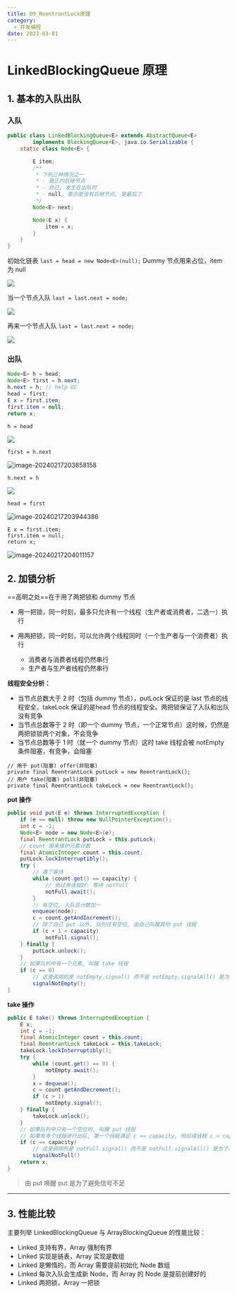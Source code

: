 ```yaml
---
title: 09_ReentrantLock原理
category:
  - 并发编程
date: 2023-03-01
---
```


<!-- more -->

# LinkedBlockingQueue 原理

## 1. 基本的入队出队

### 入队

```java
public class LinkedBlockingQueue<E> extends AbstractQueue<E>
        implements BlockingQueue<E>, java.io.Serializable {
    static class Node<E> {

        E item;
        /**
         * 下列三种情况之一
         * - 真正的后继节点
         * - 自己, 发生在出队时
         * - null, 表示是没有后继节点, 是最后了
         */
        Node<E> next;

        Node(E x) {
            item = x;
        }
    }
}
```

初始化链表 `last = head = new Node<E>(null);` Dummy 节点用来占位，item 为 null

![](https://studyimages.oss-cn-beijing.aliyuncs.com/img/others/202402/418815caa3e1f8c9.png)

当一个节点入队 `last = last.next = node;`

![](https://studyimages.oss-cn-beijing.aliyuncs.com/img/others/202402/b02cdbc14fac535a.png)

再来一个节点入队 `last = last.next = node;`

![](https://studyimages.oss-cn-beijing.aliyuncs.com/img/others/202402/a6afce96f0fff6e2.png)

### 出队

```java
Node<E> h = head;
Node<E> first = h.next;
h.next = h; // help GC
head = first;
E x = first.item;
first.item = null;
return x;
```

`h = head`

![](https://studyimages.oss-cn-beijing.aliyuncs.com/img/others/202402/ec7ac62756b8326b.png)

`first = h.next`

![image-20240217203858158](https://studyimages.oss-cn-beijing.aliyuncs.com/img/others/202402/08a78427d89944dc.png)

`h.next = h`

![](https://studyimages.oss-cn-beijing.aliyuncs.com/img/others/202402/5f426364fdd4ee54.png)

`head = first`

![image-20240217203944386](https://studyimages.oss-cn-beijing.aliyuncs.com/img/others/202402/6e50b00fc662a536.png)

```
E x = first.item;
first.item = null;
return x;
```

![image-20240217204011157](https://studyimages.oss-cn-beijing.aliyuncs.com/img/others/202402/2773b0bf00ec097d.png)

## 2. 加锁分析

==高明之处==在于用了两把锁和 dummy 节点

- 用一把锁，同一时刻，最多只允许有一个线程（生产者或消费者，二选一）执行

- 用两把锁，同一时刻，可以允许两个线程同时（一个生产者与一个消费者）执行
  - 消费者与消费者线程仍然串行
  - 生产者与生产者线程仍然串行

**线程安全分析：**

- 当节点总数大于 2 时（包括 dummy 节点），putLock 保证的是 last 节点的线程安全，takeLock 保证的是head 节点的线程安全。两把锁保证了入队和出队没有竞争
- 当节点总数等于 2 时（即一个 dummy 节点，一个正常节点）这时候，仍然是两把锁锁两个对象，不会竞争
- 当节点总数等于 1 时（就一个 dummy 节点）这时 take 线程会被 notEmpty 条件阻塞，有竞争，会阻塞

```
// 用于 put(阻塞) offer(非阻塞)
private final ReentrantLock putLock = new ReentrantLock();
// 用户 take(阻塞) poll(非阻塞)
private final ReentrantLock takeLock = new ReentrantLock();
```

**put 操作**

```java
public void put(E e) throws InterruptedException {
    if (e == null) throw new NullPointerException();
    int c = -1;
    Node<E> node = new Node<E>(e);
    final ReentrantLock putLock = this.putLock;
    // count 用来维护元素计数
    final AtomicInteger count = this.count;
    putLock.lockInterruptibly();
    try {
        // 满了等待
        while (count.get() == capacity) {
            // 倒过来读就好: 等待 notFull
            notFull.await();
        }
        // 有空位, 入队且计数加一
        enqueue(node);
        c = count.getAndIncrement();
        // 除了自己 put 以外, 队列还有空位, 由自己叫醒其他 put 线程
        if (c + 1 < capacity)
            notFull.signal();
    } finally {
        putLock.unlock();
    }
    // 如果队列中有一个元素, 叫醒 take 线程
    if (c == 0)
        // 这里调用的是 notEmpty.signal() 而不是 notEmpty.signalAll() 是为了减少竞争
        signalNotEmpty();
}
```

**take 操作**

```java
public E take() throws InterruptedException {
    E x;
    int c = -1;
    final AtomicInteger count = this.count;
    final ReentrantLock takeLock = this.takeLock;
    takeLock.lockInterruptibly();
    try {
        while (count.get() == 0) {
            notEmpty.await();
        }
        x = dequeue();
        c = count.getAndDecrement();
        if (c > 1)
            notEmpty.signal();
    } finally {
        takeLock.unlock();
    }
    // 如果队列中只有一个空位时, 叫醒 put 线程
    // 如果有多个线程进行出队, 第一个线程满足 c == capacity, 但后续线程 c < capacity
    if (c == capacity)
        // 这里调用的是 notFull.signal() 而不是 notFull.signalAll() 是为了减少竞争
        signalNotFull()
    return x;
}
```

> 由 put 唤醒 put 是为了避免信号不足

---

## 3. 性能比较

主要列举 LinkedBlockingQueue 与 ArrayBlockingQueue 的性能比较：

- Linked 支持有界，Array 强制有界
- Linked 实现是链表，Array 实现是数组
- Linked 是懒惰的，而 Array 需要提前初始化 Node 数组
- Linked 每次入队会生成新 Node，而 Array 的 Node 是提前创建好的
- Linked 两把锁，Array 一把锁